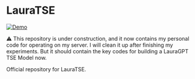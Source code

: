 # LauraTSE

[![Demo](https://img.shields.io/badge/Demo-green?&logo=youtube)](https://beilong-tang.github.io/lauraTSE.demo//)

:warning: This repository is under construction, and it now contains my personal code for operating on my server. I will clean it up after finishing my experiments. But it should contain the key codes for building a LauraGPT TSE Model now.


Official repository for LauraTSE. 